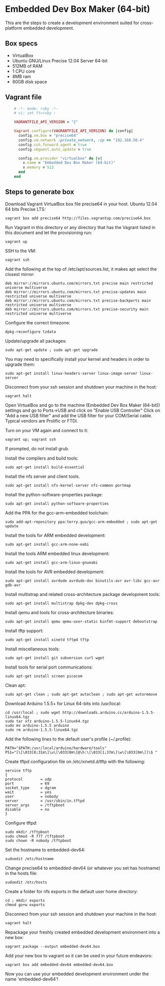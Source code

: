 # Embedded Dev Box Maker (64-bit)

This are the steps to create a development environment suited for cross-platform embedded development.

## Box specs

- VirtualBox
- Ubuntu GNU/Linux Precise 12.04 Server 64-bit
- 512MB of RAM
- 1 CPU core
- 8MB ram
- 80GB disk space

## Vagrant file
```ruby
    # -*- mode: ruby -*-
    # vi: set ft=ruby :

    VAGRANTFILE_API_VERSION = "2"

    Vagrant.configure(VAGRANTFILE_API_VERSION) do |config|
      config.vm.box = "precise64"
      config.vm.network :private_network, :ip => "192.168.50.4"
      config.ssh.forward_agent = true
      config.vbguest.auto_update = true

      config.vm.provider "virtualbox" do |v|
        v.name = "Embedded Dev Box Maker (64-bit)"
        v.memory = 512
      end
    end
```
## Steps to generate box

Download Vagrant VirtualBox box file precise64 in your host. Ubuntu 12.04 64 bits Precise LTS:
```
vagrant box add precise64 http://files.vagrantup.com/precise64.box 
```

Run Vagrant in this directory or any directory that has the Vagrant listed in this document and let the provisioning run:
```
vagrant up
```

SSH to the VM:
```
vagrant ssh
```

Add the following at the top of /etc/apt/sources.list, it makes apt select the closest mirror:
```
deb mirror://mirrors.ubuntu.com/mirrors.txt precise main restricted universe multiverse
deb mirror://mirrors.ubuntu.com/mirrors.txt precise-updates main restricted universe multiverse
deb mirror://mirrors.ubuntu.com/mirrors.txt precise-backports main restricted universe multiverse
deb mirror://mirrors.ubuntu.com/mirrors.txt precise-security main restricted universe multiverse
```

Configure the correct timezone:
```
dpkg-reconfigure tzdata
```

Update/upgrade all packages:
```
sudo apt-get update ; sudo apt-get upgrade
```

You may need to specifically install your kernel and headers in order to upgrade them:
```
sudo apt-get install linux-headers-server linux-image-server linux-server
```

Disconnect from your ssh session and shutdown your machine in the host:
```
vagrant halt
```

Open VirtualBox and go to the machine (Embedded Dev Box Maker (64-bit)) settings and go to Ports->USB and click on "Enable USB Controller"
Click on "Add a new USB filter" and add the USB filter for your COM/Serial cable. Typical vendors are Prolific or FTDI.

Turn on your VM again and connect to it:
```
vagrant up; vagrant ssh
```

If prompted, do not install grub.

Install the compilers and build tools:
```
sudo apt-get install build-essential
```

Install the nfs server and client tools.
```
sudo apt-get install nfs-kernel-server nfs-common portmap
```

Install the python-software-properties package:
```
sudo apt-get install python-software-properties
```

Add the PPA for the gcc-arm-embedded toolchain:
```
sudo add-apt-repository ppa:terry.guo/gcc-arm-embedded ; sudo apt-get update
```

Install the tools for ARM embedded development:
```
sudo apt-get install gcc-arm-none-eabi
```

Install the tools ARM embedded linux development:
```
sudo apt-get install gcc-arm-linux-gnueabi
```

Install the tools for AVR embedded development:
```
sudo apt-get install avrdude avrdude-doc binutils-avr avr-libc gcc-avr gdb-avr
```

Install multistrap and related cross-architecture package development tools:
```
sudo apt-get install multistrap dpkg-dev dpkg-cross
```

Install qemu and tools for cross-architecture binaries:
```
sudo apt-get install qemu qemu-user-static binfmt-support debootstrap
```

Install tftp support:
```
sudo apt-get install xinetd tftpd tftp
```

Install miscellaneous tools:
```
sudo apt-get install git subversion curl wget
```

Install tools for serial port communications:
```
sudo apt-get install screen picocom
```

Clean apt:
```
sudo apt-get clean ; sudo apt-get autoclean ; sudo apt-get autoremove
```

Download Arduino 1.5.5+ for Linux 64-bits into /usr/local:
```
cd /usr/local ; sudo wget http://downloads.arduino.cc/arduino-1.5.5-linux64.tgz
sudo tar xfz arduino-1.5.5-linux64.tgz
sudo mv arduino-1.5.5 arduino
sudo rm arduino-1.5.5-linux64.tgz
```

Add the following lines to the default user's profile (~/.profile):
```
PATH="$PATH:/usr/local/arduino/hardware/tools"
PS1="[\[\033[0;31m\]\u\[\033[0m\]@\h:\[\033[1;37m\]\w\[\033[0m\]]\$ "
```

Create tftpd configuration file on /etc/xinetd.d/tftp with the following:
```
service tftp
{
protocol        = udp
port            = 69
socket_type     = dgram
wait            = yes
user            = nobody
server          = /usr/sbin/in.tftpd
server_args     = /tftpboot
disable         = no
}
```

Configure tftpd:
```
sudo mkdir /tftpboot
sudo chmod -R 777 /tftpboot
sudo chown -R nobody /tftpboot
```

Set the hostname to embedded-dev64:
```
sudoedit /etc/hostname
```

Change precise64 to embedded-dev64 (or whatever you set has hostname) in the hosts file:
```
sudoedit /etc/hosts
```

Create a folder for nfs exports in the default user home directory:
```
cd ; mkdir exports
chmod go+w exports
```

Disconnect from your ssh session and shutdown your machine in the host:
```
vagrant halt
```

Repackage your freshly created embedded development environment into a new box:
```
vagrant package --output embedded-dev64.box
```

Add your new box to vagrant so it can be used in your future endeavors:
```
vagrant box add embedded-dev64 embedded-dev64.box 
```

Now you can use your embedded development environment under the name 'embedded-dev64'!

